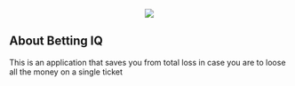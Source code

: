 <p align="center"><img src="https://laravel.com/assets/img/components/logo-laravel.svg"></p>

 

## About Betting IQ

 This is an application that saves you from total loss in case you are to loose all the money on a single ticket